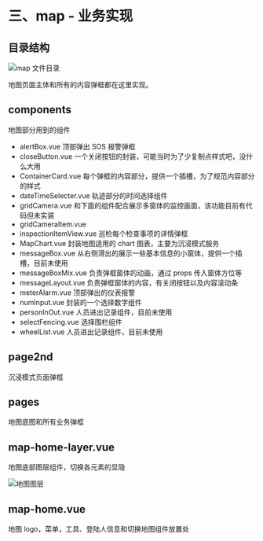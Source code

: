 # 三、map - 业务实现

## 目录结构

![map 文件目录](/img/threejs/map.png "map 文件目录")

地图页面主体和所有的内容弹框都在这里实现。

## components

地图部分用到的组件

- alertBox.vue 顶部弹出 SOS 报警弹框
- closeButton.vue 一个关闭按钮的封装，可能当时为了少复制点样式吧，没什么大用
- ContainerCard.vue 每个弹框的内容部分，提供一个插槽，为了规范内容部分的样式
- dateTimeSelecter.vue 轨迹部分的时间选择组件
- gridCamera.vue 和下面的组件配合展示多窗体的监控画面，该功能目前有代码但未实装
- gridCameraItem.vue
- inspectionItemView.vue 巡检每个检查事项的详情弹框
- MapChart.vue 封装地图适用的 chart 图表，主要为沉浸模式服务
- messageBox.vue 从右侧滑出的展示一些基本信息的小窗体，提供一个插槽，目前未使用
- messageBoxMix.vue 负责弹框窗体的动画，通过 props 传入窗体方位等
- messageLayout.vue 负责弹框窗体的内容，有关闭按钮以及内容滚动条
- meterAlarm.vue 顶部弹出的仪表报警
- numInput.vue 封装的一个选择数字组件
- personInOut.vue 人员进出记录组件，目前未使用
- selectFencing.vue 选择围栏组件
- wheelList.vue 人员进出记录组件，目前未使用

## page2nd

沉浸模式页面弹框

## pages

地图底图和所有业务弹框

## map-home-layer.vue

地图底部图层组件，切换各元素的显隐

![地图图层](/img/threejs/map-home-layer.png "地图图层")

## map-home.vue

地图 logo，菜单，工具、登陆人信息和切换地图组件放置处

